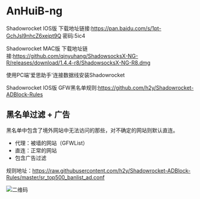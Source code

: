 # AnHuiB-ng

Shadowrocket IOS版 下载地址链接:https://pan.baidu.com/s/1pt-GchJsl9nhcZ6xeipt9Q  密码:5ic4

Shadowrocket MAC版 下载地址链接:https://github.com/qinyuhang/ShadowsocksX-NG-R/releases/download/1.4.4-r8/ShadowsocksX-NG-R8.dmg

使用PC端'爱思助手'连接数据线安装Shadowrocket

Shadowrocket IOS版 GFW黑名单规则:https://github.com/h2y/Shadowrocket-ADBlock-Rules

## 黑名单过滤 + 广告

黑名单中包含了境外网站中无法访问的那些，对不确定的网站则默认直连。

- 代理：被墙的网站（GFWList）
- 直连：正常的网站
- 包含广告过滤

规则地址：<https://raw.githubusercontent.com/h2y/Shadowrocket-ADBlock-Rules/master/sr_top500_banlist_ad.conf>

![二维码](https://h2y.github.io/Shadowrocket-ADBlock-Rules/figure/sr_top500_banlist_ad.png)
